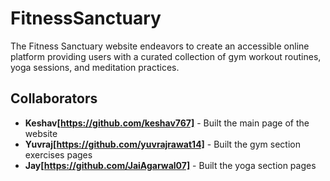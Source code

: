 # FitnessSanctuary
The Fitness Sanctuary website endeavors to create an accessible online platform providing users with  a curated collection of gym workout routines, yoga sessions, and meditation practices.

## Collaborators

- **Keshav[https://github.com/keshav767]** - Built the main page of the website
- **Yuvraj[https://github.com/yuvrajrawat14]** - Built the gym section exercises pages
- **Jay[https://github.com/JaiAgarwal07]** - Built the yoga section pages

